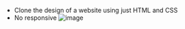 - Clone the design of a website using just HTML and CSS
- No responsive
![image](https://github.com/user-attachments/assets/27977425-95ad-4488-bb27-1dfe9fc8a197)
